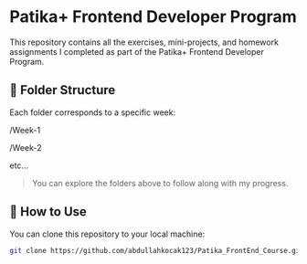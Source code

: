 # Patika+ Frontend Developer Program

This repository contains all the exercises, mini-projects, and homework assignments I completed as part of the Patika+ Frontend Developer Program.

## 📁 Folder Structure

Each folder corresponds to a specific week:

/Week-1

/Week-2

etc...


> You can explore the folders above to follow along with my progress.

## 🚀 How to Use

You can clone this repository to your local machine:

```bash
git clone https://github.com/abdullahkocak123/Patika_FrontEnd_Course.git


